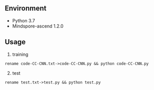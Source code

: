 ## Environment

- Python 3.7
- Mindspore-ascend 1.2.0

## Usage

1. training

```shell
rename code-CC-CNN.txt->code-CC-CNN.py && python code-CC-CNN.py
```

2. test

```shell
rename test.txt->test.py && python test.py
```
